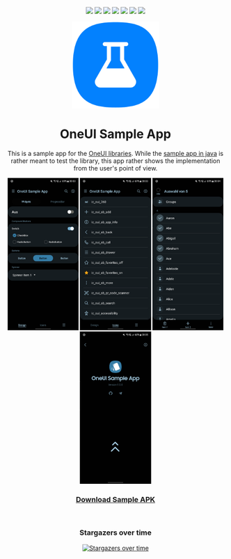<div align="center">
  
[![](https://img.shields.io/website?down_color=red&down_message=offline&up_color=blue&up_message=online&url=https%3A%2F%2Fwww.leonard-lemke.com)](https://www.leonard-lemke.com/rr)
[![](https://img.shields.io/github/last-commit/Lemkinator/OneUI-Sample-App)](https://github.com/Lemkinator/OneUI-Sample-App/commits/master)
[![](https://img.shields.io/github/issues-raw/Lemkinator/OneUI-Sample-App?color=%23ff4400)](https://github.com/Lemkinator/OneUI-Sample-App/issues)
[![](https://img.shields.io/github/issues-pr-raw/Lemkinator/OneUI-Sample-App?color=%23bb00bb)](https://github.com/Lemkinator/OneUI-Sample-App/pulls)
[![](https://img.shields.io/github/contributors/Lemkinator/OneUI-Sample-App)](https://github.com/Lemkinator/OneUI-Sample-App/graphs/contributors)
[![](https://img.shields.io/github/repo-size/Lemkinator/OneUI-Sample-App)](https://github.com/Lemkinator/OneUI-Sample-App)
[![](https://img.shields.io/tokei/lines/github/Lemkinator/OneUI-Sample-App)](https://github.com/Lemkinator/OneUI-Sample-App)
  

  <img loading="lazy" src="img/OneUI_Sample_App_squircle.png" height="200"/>
  
  # OneUI Sample App
  This is a sample app for the <a href="https://github.com/OneUIProject">OneUI libraries</a>.
  While the <a href="https://github.com/OneUIProject/oneui-design#oneui-sample-app">sample app in java</a> is rather meant to test the library, this app rather shows the implementation from the user's point of view.
  
  <img loading="lazy" src="img/mobile1.png" height="350"/>
  <img loading="lazy" src="img/mobile2.png" height="350"/>
  <img loading="lazy" src="img/mobile3.png" height="350"/>
  <img loading="lazy" src="img/mobile4.png" height="350"/>

  <h3 align="center"><a href="https://github.com/Lemkinator/OneUI-Sample-App/raw/master/app/release/app-release.apk">Download Sample APK</a></h3>

  <br>  
  
  ### Stargazers over time

  [![Stargazers over time](https://starchart.cc/Lemkinator/OneUI-Sample-App.svg)](https://starchart.cc/Lemkinator/OneUI-Sample-App)
  
</div>

